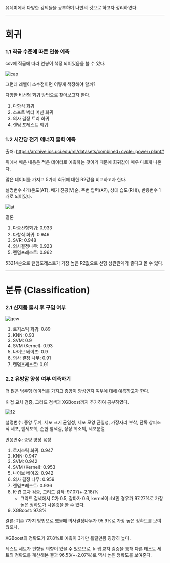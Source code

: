 유데미에서 다양한 강의들을 공부하며 나만의 것으로 하고자 정리하였다.
*  *  *
# 회귀
### 1.1 직급 수준에 따른 연봉 예측


csv에 직급에 따라 연봉이 책정 되어있음을 볼 수 있다.


![cap](https://user-images.githubusercontent.com/118944645/206458197-e19a7486-5825-45d2-89d0-2b0cc38532a0.png)


그런데 레벨이 소수점이면 어떻게 책정해야 할까?


다양한 비선형 회귀 방법으로 찾아보고자 한다.


1. 다항식 회귀
2. 소프트 벡터 머신 회귀
3. 의사 결정 트리 회귀
4. 랜덤 포레스트 회귀


### 1.2 시간당 전기 에너지 출력 예측


출처: https://archive.ics.uci.edu/ml/datasets/combined+cycle+power+plant#


위에서 배운 내용은 적은 데이터로 예측하는 것이기 때문에 회귀값이 매우 다르게 나온다.


많은 데이터를 가지고 5가지 회귀에 대한 R2값을 비교하고자 한다.


설명변수 4개(온도(AT), 배기 진공(V)순, 주변 압력(AP), 상대 습도(RH)), 반응변수 1개로 되어있다.


![at](https://user-images.githubusercontent.com/118944645/206851085-8b0d06ba-d9c2-426b-a66c-737496b15184.png)


결론


1. 다중선형회귀: 0.933
2. 다항식 회귀: 0.946
3. SVR: 0.948
4. 의사결정나무: 0.923
5. 랜덤포레스트: 0.962


53214순으로 랜덤포레스트가 가장 높은 R2값으로 선형 상관관계가 좋다고 볼 수 있다.
* * *
# 분류 (Classification)
### 2.1 신제품 출시 후 구입 여부

![qew](https://user-images.githubusercontent.com/118944645/206909375-ee1b5928-d893-4106-8df9-a7756d408006.png)

1. 로지스틱 회귀: 0.89
2. KNN: 0.93
3. SVM: 0.9
4. SVM (Kernel): 0.93
5. 나이브 베이즈: 0.9
6. 의사 결정 나무: 0.91
7. 랜덤포레스트: 0.91

### 2.2 유방암 양성 여부 예측하기


더 많은 범주형 데이터를 가지고 종양이 양성인지 여부에 대해 예측하고자 한다.


K-겹 교차 검증, 그리드 검색과 XGBoost까지 추가하여 공부하였다.


![12](https://user-images.githubusercontent.com/118944645/206906681-de9ef36e-89c1-4e4d-9afc-fda96d83b2c2.png)


설명변수: 종양 두께, 세포 크기 균일성, 세포 모양 균일성, 가장자리 부착, 단독 상피조직 세포, 맨세포핵, 순한 염색질, 정상 핵소체, 세포분열


반응변수: 종양 양성 음성


1. 로지스틱 회귀: 0.947
2. KNN: 0.947
3. SVM: 0.942
4. SVM (Kernel): 0.953
5. 나이브 베이즈: 0.942
6. 의사 결정 나무: 0.959
7. 랜덤포레스트: 0.936
8. K-겹 교차 검증, 그리드 검색: 97.07(+-2.18)%
    - 그리드 검색에서 C가 0.5, 감마가 0.6, kernel이 rbf인 경우가 97.27%로 가장 높은 정확도가 나온것을 볼 수 있다.
9. XGBoost: 97.8%

결론: 기존 7가지 방법으로 했을때 의사결정나무가 95.9%로 가장 높은 정확도를 보여줬으나,

XGBoost의 정확도가 97.8%로 예측이 3개만 틀릴만큼 굉장히 높다.

테스트 세트가 편향될 의향이 있을 수 있으므로, k-겹 교차 검증을 통해 다른 테스트 세트의 정확도를 계산해본 결과 96.53(+-2.07%)로 역시 높은 정확도를 보여준다.
